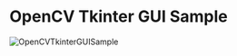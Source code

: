 # OpenCV Tkinter GUI Sample

![OpenCVTkinterGUISample](https://user-images.githubusercontent.com/29155364/200105771-285a626e-1aae-4ae9-8144-cf84626d39f6.gif)
